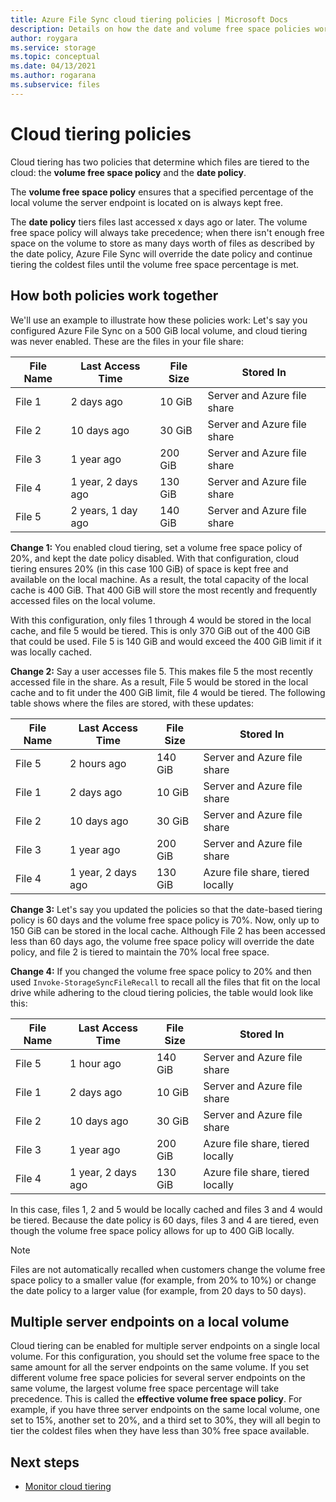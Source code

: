 ```yaml
---
title: Azure File Sync cloud tiering policies | Microsoft Docs
description: Details on how the date and volume free space policies work together for different scenarios.
author: roygara
ms.service: storage
ms.topic: conceptual
ms.date: 04/13/2021
ms.author: rogarana
ms.subservice: files
---
```


# Cloud tiering policies

Cloud tiering has two policies that determine which files are tiered to the cloud: the **volume free space policy** and the **date policy**.

The **volume free space policy** ensures that a specified percentage of the local volume the server endpoint is located on is always kept free.

The **date policy** tiers files last accessed x days ago or later. The volume free space policy will always take precedence; when there isn't enough free space on the volume to store as many days worth of files as described by the date policy, Azure File Sync will override the date policy and continue tiering the coldest files until the volume free space percentage is met.

## How both policies work together

We'll use an example to illustrate how these policies work: Let's say you configured Azure File Sync on a 500 GiB local volume, and cloud tiering was never enabled. These are the files in your file share:

|File Name |Last Access Time  |File Size  |Stored In |
|----------|------------------|-----------|----------|
|File 1    | 2 days ago  | 10 GiB | Server and Azure file share
|File 2    | 10 days ago | 30 GiB | Server and Azure file share
|File 3    | 1 year ago | 200 GiB | Server and Azure file share
|File 4    | 1 year, 2 days ago | 130 GiB | Server and Azure file share
|File 5    | 2 years, 1 day ago | 140 GiB | Server and Azure file share

**Change 1:** You enabled cloud tiering, set a volume free space policy of 20%, and kept the date policy disabled. With that configuration, cloud tiering ensures 20% (in this case 100 GiB) of space is kept free and available on the local machine. As a result, the total capacity of the local cache is 400 GiB. That 400 GiB will store the most recently and frequently accessed files on the local volume.

With this configuration, only files 1 through 4 would be stored in the local cache, and file 5 would be tiered. This is only 370 GiB out of the 400 GiB that could be used. File 5 is 140 GiB and would exceed the 400 GiB limit if it was locally cached.

**Change 2:** Say a user accesses file 5. This makes file 5 the most recently accessed file in the share. As a result, File 5 would be stored in the local cache and to fit under the 400 GiB limit, file 4 would be tiered. The following table shows where the files are stored, with these updates:

|File Name |Last Access Time  |File Size  |Stored In |
|----------|------------------|-----------|----------|
|File 5    | 2 hours ago | 140 GiB | Server and Azure file share
|File 1    | 2 days ago  | 10 GiB | Server and Azure file share
|File 2    | 10 days ago | 30 GiB | Server and Azure file share
|File 3    | 1 year ago | 200 GiB | Server and Azure file share
|File 4    | 1 year, 2 days ago | 130 GiB | Azure file share, tiered locally

**Change 3:** Let's say you updated the policies so that the date-based tiering policy is 60 days and the volume free space policy is 70%. Now, only up to 150 GiB can be stored in the local cache. Although File 2 has been accessed less than 60 days ago, the volume free space policy will override the date policy, and file 2 is tiered to maintain the 70% local free space.

**Change 4:** If you changed the volume free space policy to 20% and then used `Invoke-StorageSyncFileRecall` to recall all the files that fit on the local drive while adhering to the cloud tiering policies, the table would look like this:

|File Name |Last Access Time  |File Size  |Stored In |
|----------|------------------|-----------|----------|
|File 5    | 1 hour ago  | 140 GiB | Server and Azure file share
|File 1    | 2 days ago  | 10 GiB | Server and Azure file share
|File 2    | 10 days ago | 30 GiB | Server and Azure file share
|File 3    | 1 year ago | 200 GiB | Azure file share, tiered locally
|File 4    | 1 year, 2 days ago | 130 GiB | Azure file share, tiered locally

In this case, files 1, 2 and 5 would be locally cached and files 3 and 4 would be tiered. Because the date policy is 60 days, files 3 and 4 are tiered, even though the volume free space policy allows for up to 400 GiB locally.

> [!NOTE]
> Files are not automatically recalled when customers change the volume free space policy to a smaller value (for example, from 20% to 10%) or change the date policy to a larger value (for example, from 20 days to 50 days).

## Multiple server endpoints on a local volume

Cloud tiering can be enabled for multiple server endpoints on a single local volume. For this configuration, you should set the volume free space to the same amount for all the server endpoints on the same volume. If you set different volume free space policies for several server endpoints on the same volume, the largest volume free space percentage will take precedence. This is called the **effective volume free space policy**. For example, if you have three server endpoints on the same local volume, one set to 15%, another set to 20%, and a third set to 30%, they will all begin to tier the coldest files when they have less than 30% free space available.

## Next steps

- [Monitor cloud tiering](file-sync-monitor-cloud-tiering.md)
